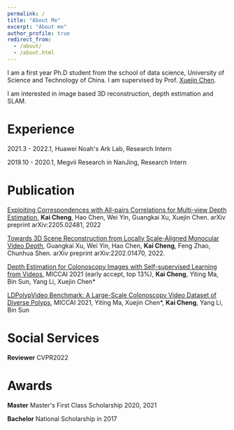 ```yaml
---
permalink: /
title: "About Me"
excerpt: "About me"
author_profile: true
redirect_from: 
  - /about/
  - /about.html
---
```


I am a first year Ph.D student from the school of data science, University of Science and Technology of China. I am supervised by Prof. [Xuejin Chen](http://staff.ustc.edu.cn/~xjchen99/).

I am interested in image based 3D reconstruction, depth estimation and SLAM.

Experience
======
2021.3 - 2022.1, Huawei Noah's Ark Lab, Research Intern

2019.10 - 2020.1, Megvii Research in NanJing, Research Intern

Publication
======
[Exploiting Correspondences with All-pairs Correlations for Multi-view Depth Estimation](https://arxiv.org/abs/2205.02481), **Kai Cheng**, Hao Chen, Wei Yin, Guangkai Xu, Xuejin Chen. arXiv preprint arXiv:2205.02481, 2022

[Towards 3D Scene Reconstruction from Locally Scale-Aligned Monocular Video Depth](https://arxiv.org/abs/2202.01470v2), Guangkai Xu, Wei Yin, Hao Chen, **Kai Cheng**, Feng Zhao, Chunhua Shen. arXiv preprint arXiv:2202.01470, 2022.

[Depth Estimation for Colonoscopy Images with Self-supervised Learning from Videos](https://link.springer.com/chapter/10.1007/978-3-030-87231-1_12), MICCAI 2021 (early accept, top 13%),
**Kai Cheng**, Yiting Ma, Bin Sun, Yang Li, Xuejin Chen*

[LDPolypVideo Benchmark: A Large-Scale Colonoscopy Video Dataset of Diverse Polyps](https://link.springer.com/chapter/10.1007/978-3-030-87240-3_37), MICCAI 2021, 
Yiting Ma, Xuejin Chen*, **Kai Cheng**, Yang Li, Bin Sun

Social Services
======
**Reviewer**
CVPR2022

Awards
======
**Master**
Master's First Class Scholarship 2020, 2021


**Bachelor**
National Scholarship in 2017

